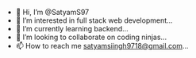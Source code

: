 - 👋 Hi, I’m @SatyamS97
- 👀 I’m interested in full stack web development...
- 🌱 I’m currently learning  backend...
- 💞️ I’m looking to collaborate on  coding ninjas...
- 📫 How to reach me  satyamsiingh9718@gmail.com...

<!---
SatyamS97/SatyamS97 is a ✨ special ✨ repository because its `README.md` (this file) appears on your GitHub profile.
You can click the Preview link to take a look at your changes.
--->

